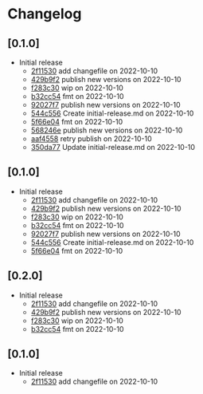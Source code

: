 # Changelog

## \[0.1.0]

- Initial release
  - [2f11530](https://github.com/JonasKruckenberg/tauri-symbols/commit/2f11530e7f893409102a75bdf789b0264ffcf803) add changefile on 2022-10-10
  - [429b9f2](https://github.com/JonasKruckenberg/tauri-symbols/commit/429b9f22bf3c10d45cb20cf080fc4fa7631f78f2) publish new versions on 2022-10-10
  - [f283c30](https://github.com/JonasKruckenberg/tauri-symbols/commit/f283c30e59e1d78d001710a4bfb03cf772e34420) wip on 2022-10-10
  - [b32cc54](https://github.com/JonasKruckenberg/tauri-symbols/commit/b32cc5424322099756ef99812445e28dfdc89fc2) fmt on 2022-10-10
  - [92027f7](https://github.com/JonasKruckenberg/tauri-symbols/commit/92027f77a6aa0c8dd6a2ded3256e633079db1e11) publish new versions on 2022-10-10
  - [544c556](https://github.com/JonasKruckenberg/tauri-symbols/commit/544c5563959597a2e3ad8a32123c9fea66d9cd95) Create initial-release.md on 2022-10-10
  - [5f66e04](https://github.com/JonasKruckenberg/tauri-symbols/commit/5f66e04b6cede87bc6636c40347b6d34ee5b8616) fmt on 2022-10-10
  - [568246e](https://github.com/JonasKruckenberg/tauri-symbols/commit/568246e7e62e97b33b24413a5d8e88fef20c9e79) publish new versions on 2022-10-10
  - [aaf4558](https://github.com/JonasKruckenberg/tauri-symbols/commit/aaf455826be1dc457d48479abe1a64040b6155da) retry publish on 2022-10-10
  - [350da77](https://github.com/JonasKruckenberg/tauri-symbols/commit/350da77244a88bb9a7df85d5a2055f8105498a8b) Update initial-release.md on 2022-10-10

## \[0.1.0]

- Initial release
  - [2f11530](https://github.com/JonasKruckenberg/tauri-symbols/commit/2f11530e7f893409102a75bdf789b0264ffcf803) add changefile on 2022-10-10
  - [429b9f2](https://github.com/JonasKruckenberg/tauri-symbols/commit/429b9f22bf3c10d45cb20cf080fc4fa7631f78f2) publish new versions on 2022-10-10
  - [f283c30](https://github.com/JonasKruckenberg/tauri-symbols/commit/f283c30e59e1d78d001710a4bfb03cf772e34420) wip on 2022-10-10
  - [b32cc54](https://github.com/JonasKruckenberg/tauri-symbols/commit/b32cc5424322099756ef99812445e28dfdc89fc2) fmt on 2022-10-10
  - [92027f7](https://github.com/JonasKruckenberg/tauri-symbols/commit/92027f77a6aa0c8dd6a2ded3256e633079db1e11) publish new versions on 2022-10-10
  - [544c556](https://github.com/JonasKruckenberg/tauri-symbols/commit/544c5563959597a2e3ad8a32123c9fea66d9cd95) Create initial-release.md on 2022-10-10
  - [5f66e04](https://github.com/JonasKruckenberg/tauri-symbols/commit/5f66e04b6cede87bc6636c40347b6d34ee5b8616) fmt on 2022-10-10

## \[0.2.0]

- Initial release
  - [2f11530](https://github.com/JonasKruckenberg/tauri-symbols/commit/2f11530e7f893409102a75bdf789b0264ffcf803) add changefile on 2022-10-10
  - [429b9f2](https://github.com/JonasKruckenberg/tauri-symbols/commit/429b9f22bf3c10d45cb20cf080fc4fa7631f78f2) publish new versions on 2022-10-10
  - [f283c30](https://github.com/JonasKruckenberg/tauri-symbols/commit/f283c30e59e1d78d001710a4bfb03cf772e34420) wip on 2022-10-10
  - [b32cc54](https://github.com/JonasKruckenberg/tauri-symbols/commit/b32cc5424322099756ef99812445e28dfdc89fc2) fmt on 2022-10-10

## \[0.1.0]

- Initial release
  - [2f11530](https://github.com/JonasKruckenberg/tauri-symbols/commit/2f11530e7f893409102a75bdf789b0264ffcf803) add changefile on 2022-10-10
